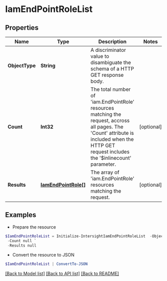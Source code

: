 # IamEndPointRoleList
## Properties

Name | Type | Description | Notes
------------ | ------------- | ------------- | -------------
**ObjectType** | **String** | A discriminator value to disambiguate the schema of a HTTP GET response body. | 
**Count** | **Int32** | The total number of &#39;iam.EndPointRole&#39; resources matching the request, accross all pages. The &#39;Count&#39; attribute is included when the HTTP GET request includes the &#39;$inlinecount&#39; parameter. | [optional] 
**Results** | [**IamEndPointRole[]**](IamEndPointRole.md) | The array of &#39;iam.EndPointRole&#39; resources matching the request. | [optional] 

## Examples

- Prepare the resource
```powershell
$IamEndPointRoleList = Initialize-IntersightIamEndPointRoleList  -ObjectType null `
 -Count null `
 -Results null
```

- Convert the resource to JSON
```powershell
$IamEndPointRoleList | ConvertTo-JSON
```

[[Back to Model list]](../README.md#documentation-for-models) [[Back to API list]](../README.md#documentation-for-api-endpoints) [[Back to README]](../README.md)

